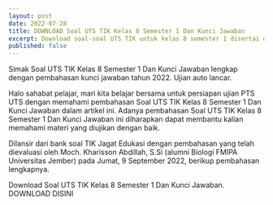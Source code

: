 ```yaml
---
layout: post
date: 2022-07-28
title: DOWNLOAD Soal UTS TIK Kelas 8 Semester 1 Dan Kunci Jawaban
excerpt: Download soal-soal UTS TIK untuk kelas 8 semester 1 disertai dengan kunci jawabannya
published: false
---
```


Simak Soal UTS TIK Kelas 8 Semester 1 Dan Kunci Jawaban lengkap dengan pembahasan kunci jawaban tahun 2022. Ujian auto lancar.

Halo sahabat pelajar, mari kita belajar bersama untuk persiapan ujian PTS UTS dengan memahami pembahasan Soal UTS TIK Kelas 8 Semester 1 Dan Kunci Jawaban dalam artikel ini.
Adanya pembahasan Soal UTS TIK Kelas 8 Semester 1 Dan Kunci Jawaban ini diharapkan dapat membantu kalian memahami materi yang diujikan dengan baik.

Dilansir dari bank soal TIK Jagat Edukasi dengan pembahasan yang telah dievaluasi oleh Moch. Kharisson Abdillah, S.Si (alumni Biologi FMIPA Universitas Jember) pada Jumat, 9 September 2022, berikup pembahasan lengkapnya.

Download Soal UTS TIK Kelas 8 Semester 1 Dan Kunci Jawaban. DOWNLOAD DISINI
